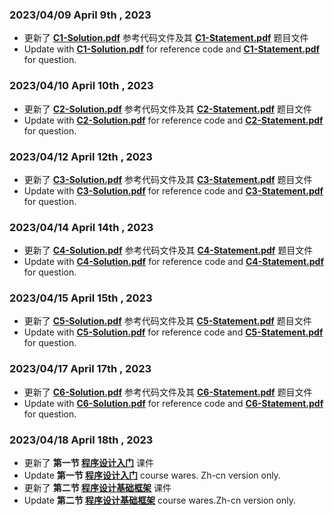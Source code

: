 ### **2023/04/09** **April 9th , 2023**  
* 更新了 **[C1-Solution.pdf](https://github.com/MossDream/Basic-Learning-C/blob/main/C1-Solution.pdf)** 参考代码文件及其 **[C1-Statement.pdf](https://github.com/MossDream/Basic-Learning-C/blob/main/C1-Statement.pdf)** 题目文件  
* Update with **[C1-Solution.pdf](https://github.com/MossDream/Basic-Learning-C/blob/main/C1-Solution.pdf)** for reference code and **[C1-Statement.pdf](https://github.com/MossDream/Basic-Learning-C/blob/main/C1-Statement.pdf)** for question. 

### **2023/04/10** **April 10th , 2023**  
* 更新了 **[C2-Solution.pdf](https://github.com/MossDream/Basic-Learning-C/blob/main/C2-Solution.pdf)** 参考代码文件及其 **[C2-Statement.pdf](https://github.com/MossDream/Basic-Learning-C/blob/main/C2-Statement.pdf)** 题目文件  
* Update with **[C2-Solution.pdf](https://github.com/MossDream/Basic-Learning-C/blob/main/C2-Solution.pdf)** for reference code and **[C2-Statement.pdf](https://github.com/MossDream/Basic-Learning-C/blob/main/C2-Statement.pdf)** for question.  

### **2023/04/12** **April 12th , 2023**  
* 更新了 **[C3-Solution.pdf](https://github.com/MossDream/Basic-Learning-C/blob/main/C3-Solution.pdf)** 参考代码文件及其 **[C3-Statement.pdf](https://github.com/MossDream/Basic-Learning-C/blob/main/C3-Statement.pdf)** 题目文件  
* Update with **[C3-Solution.pdf](https://github.com/MossDream/Basic-Learning-C/blob/main/C3-Solution.pdf)** for reference code and **[C3-Statement.pdf](https://github.com/MossDream/Basic-Learning-C/blob/main/C3-Statement.pdf)** for question.  

### **2023/04/14** **April 14th , 2023**  
* 更新了 **[C4-Solution.pdf](https://github.com/MossDream/Basic-Learning-C/blob/main/C4-Solution.pdf)** 参考代码文件及其 **[C4-Statement.pdf](https://github.com/MossDream/Basic-Learning-C/blob/main/C4-Statement.pdf)** 题目文件  
* Update with **[C4-Solution.pdf](https://github.com/MossDream/Basic-Learning-C/blob/main/C4-Solution.pdf)** for reference code and **[C4-Statement.pdf](https://github.com/MossDream/Basic-Learning-C/blob/main/C4-Statement.pdf)** for question.  

### **2023/04/15** **April 15th , 2023**  
* 更新了 **[C5-Solution.pdf](https://github.com/MossDream/Basic-Learning-C/blob/main/C5-Solution.pdf)** 参考代码文件及其 **[C5-Statement.pdf](https://github.com/MossDream/Basic-Learning-C/blob/main/C5-Statement.pdf)** 题目文件  
* Update with **[C5-Solution.pdf](https://github.com/MossDream/Basic-Learning-C/blob/main/C5-Solution.pdf)** for reference code and **[C5-Statement.pdf](https://github.com/MossDream/Basic-Learning-C/blob/main/C5-Statement.pdf)** for question.  

### **2023/04/17** **April 17th , 2023**  
* 更新了 **[C6-Solution.pdf](https://github.com/MossDream/Basic-Learning-C/blob/main/C6-Solution.pdf)** 参考代码文件及其 **[C6-Statement.pdf](https://github.com/MossDream/Basic-Learning-C/blob/main/C6-Statement.pdf)** 题目文件  
* Update with **[C6-Solution.pdf](https://github.com/MossDream/Basic-Learning-C/blob/main/C6-Solution.pdf)** for reference code and **[C6-Statement.pdf](https://github.com/MossDream/Basic-Learning-C/blob/main/C6-Statement.pdf)** for question.  

### **2023/04/18** **April 18th , 2023**
* 更新了 **第一节 [程序设计入门](https://github.com/MossDream/Basic-Learning-C/blob/main/Course%20Ware/C01-%E7%A8%8B%E5%BA%8F%E8%AE%BE%E8%AE%A1%E5%BC%95%E8%A8%80.pdf)** 课件  
* Update **第一节 [程序设计入门](https://github.com/MossDream/Basic-Learning-C/blob/main/Course%20Ware/C01-%E7%A8%8B%E5%BA%8F%E8%AE%BE%E8%AE%A1%E5%BC%95%E8%A8%80.pdf)** course wares. Zh-cn version only. 
* 更新了 **第二节 [程序设计基础框架](https://github.com/MossDream/Basic-Learning-C/blob/main/Course%20Ware/C02-%E5%9F%BA%E7%A1%80%E6%A1%86%E6%9E%B6.pdf)** 课件  
* Update **第二节 [程序设计基础框架](https://github.com/MossDream/Basic-Learning-C/blob/main/Course%20Ware/C02-%E5%9F%BA%E7%A1%80%E6%A1%86%E6%9E%B6.pdf)** course wares.Zh-cn version only.
